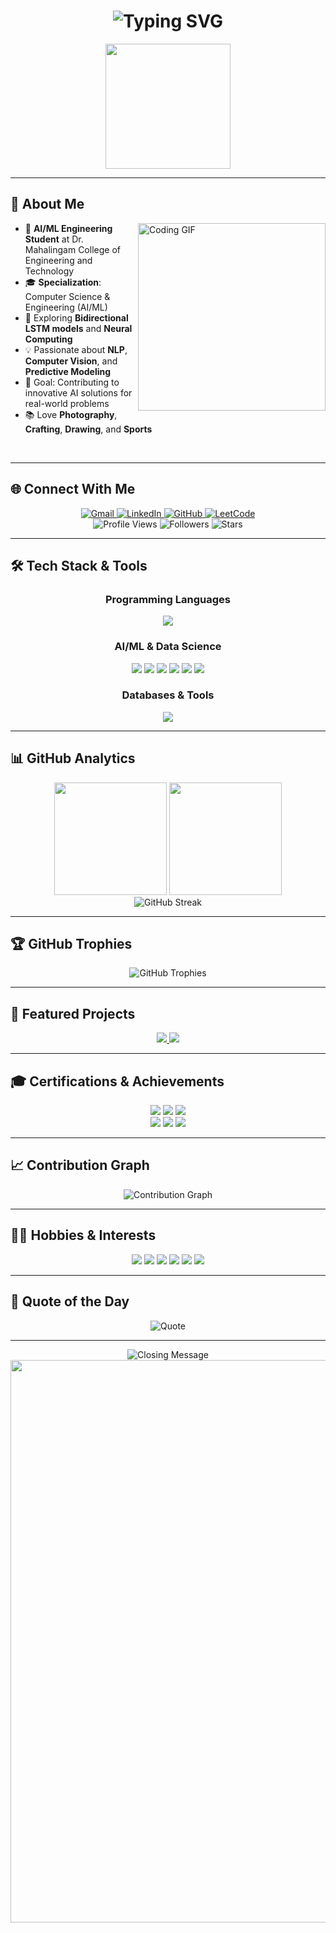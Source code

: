 <h1 align="center">
  <img src="https://readme-typing-svg.herokuapp.com?font=Fira+Code&weight=700&size=40&pause=1000&color=00BFFF&center=true&vCenter=true&random=false&width=500&height=70&lines=Hey+There!+%F0%9F%91%8B;I'm+Prabhakaran+R" alt="Typing SVG" />
</h1>

<div align="center">
  <img src="https://media4.giphy.com/media/3kPDmoWdBpQPNhCnUG/giphy.gif" width="200">
</div>


---

## 🎯 About Me

<img align="right" alt="Coding GIF" width="300" src="https://user-images.githubusercontent.com/74038190/229223263-cf2e4b07-2615-4f87-9c38-e37600f8381a.gif">

- 🧠 **AI/ML Engineering Student** at Dr. Mahalingam College of Engineering and Technology
- 🎓 **Specialization**: Computer Science & Engineering (AI/ML)
- 🌱 Exploring **Bidirectional LSTM models** and **Neural Computing**
- 💡 Passionate about **NLP**, **Computer Vision**, and **Predictive Modeling**
- 🎯 Goal: Contributing to innovative AI solutions for real-world problems
- 📚 Love **Photography**, **Crafting**, **Drawing**, and **Sports**

<br clear="right"/>

---

## 🌐 Connect With Me

<div align="center">
  <a href="mailto:727623bam008@mcet.in">
    <img src="https://img.shields.io/badge/Gmail-D14836?style=for-the-badge&logo=gmail&logoColor=white&logoWidth=20" alt="Gmail"/>
  </a>
  <a href="https://www.linkedin.com/in/prabhakaran-r18">
    <img src="https://img.shields.io/badge/LinkedIn-0077B5?style=for-the-badge&logo=linkedin&logoColor=white&logoWidth=20" alt="LinkedIn"/>
  </a>
  <a href="https://github.com/prabhakaran-r">
    <img src="https://img.shields.io/badge/GitHub-100000?style=for-the-badge&logo=github&logoColor=white&logoWidth=20" alt="GitHub"/>
  </a>
  <a href="https://leetcode.com/prabhakaran-r">
    <img src="https://img.shields.io/badge/LeetCode-FFA116?style=for-the-badge&logo=leetcode&logoColor=black&logoWidth=20" alt="LeetCode"/>
  </a>
</div>

<div align="center">
  <img src="https://komarev.com/ghpvc/?username=prabhakaran-r&style=for-the-badge&color=brightgreen" alt="Profile Views"/>
  <img src="https://img.shields.io/github/followers/prabhakaran-r?style=for-the-badge&color=blue&logo=github" alt="Followers" />
  <img src="https://img.shields.io/github/stars/prabhakaran-r?style=for-the-badge&color=yellow&logo=github" alt="Stars" />
</div>

---

## 🛠️ Tech Stack & Tools

<div align="center">

### Programming Languages
<img src="https://skillicons.dev/icons?i=python,java,c,js,html,css,react,prolog" />

### AI/ML & Data Science
<img src="https://img.shields.io/badge/TensorFlow-FF6F00?style=for-the-badge&logo=tensorflow&logoColor=white" />
<img src="https://img.shields.io/badge/Keras-D00000?style=for-the-badge&logo=keras&logoColor=white" />
<img src="https://img.shields.io/badge/scikit--learn-F7931E?style=for-the-badge&logo=scikit-learn&logoColor=white" />
<img src="https://img.shields.io/badge/pandas-150458?style=for-the-badge&logo=pandas&logoColor=white" />
<img src="https://img.shields.io/badge/numpy-013243?style=for-the-badge&logo=numpy&logoColor=white" />
<img src="https://img.shields.io/badge/OpenCV-27338e?style=for-the-badge&logo=OpenCV&logoColor=white" />

### Databases & Tools
<img src="https://skillicons.dev/icons?i=mysql,mongodb,git,github,vscode,jupyter" />

</div>

---

## 📊 GitHub Analytics

<div align="center">
  <img height="180em" src="https://github-readme-stats.vercel.app/api?username=prabhakaran-r&show_icons=true&theme=tokyonight&include_all_commits=true&count_private=true&hide_border=true&bg_color=0D1117&title_color=00D4FF&icon_color=00D4FF&text_color=C9D1D9"/>
  <img height="180em" src="https://github-readme-stats.vercel.app/api/top-langs/?username=prabhakaran-r&layout=compact&langs_count=8&theme=tokyonight&hide_border=true&bg_color=0D1117&title_color=00D4FF&text_color=C9D1D9"/>
</div>

<div align="center">
  <img src="https://github-readme-streak-stats.herokuapp.com/?user=prabhakaran-r&theme=tokyonight&hide_border=true&background=0D1117&stroke=00D4FF&ring=00D4FF&fire=00D4FF&currStreakLabel=00D4FF" alt="GitHub Streak" />
</div>

---

## 🏆 GitHub Trophies

<div align="center">
  <img src="https://github-profile-trophy.vercel.app/?username=prabhakaran-r&theme=tokyonight&no-frame=true&no-bg=true&margin-w=4&column=7" alt="GitHub Trophies" />
</div>

---

## 🚀 Featured Projects

<div align="center">
  <a href="https://github.com/prabhakaran-r/spam-mail-detection">
    <img src="https://github-readme-stats.vercel.app/api/pin/?username=prabhakaran-r&repo=spam-mail-detection&theme=tokyonight&hide_border=true&bg_color=0D1117&title_color=00D4FF&text_color=C9D1D9" />
  </a>
  <a href="https://github.com/prabhakaran-r/medical-diagnoser">
    <img src="https://github-readme-stats.vercel.app/api/pin/?username=prabhakaran-r&repo=medical-diagnoser&theme=tokyonight&hide_border=true&bg_color=0D1117&title_color=00D4FF&text_color=C9D1D9" />
  </a>
</div>

---

## 🎓 Certifications & Achievements

<div align="center">
  <img src="https://img.shields.io/badge/IBM-AI_Fundamentals-0F62FE?style=for-the-badge&logo=ibm&logoColor=white" />
  <img src="https://img.shields.io/badge/Udemy-Java_Programming-A435F0?style=for-the-badge&logo=udemy&logoColor=white" />
  <img src="https://img.shields.io/badge/Cisco-IoT_Introduction-1BA0D7?style=for-the-badge&logo=cisco&logoColor=white" />
  <br>
  <img src="https://img.shields.io/badge/Great_Learning-Machine_Learning-FF6F00?style=for-the-badge&logoColor=white" />
  <img src="https://img.shields.io/badge/OpenEDG-Python_Essentials-3776AB?style=for-the-badge&logo=python&logoColor=white" />
  <img src="https://img.shields.io/badge/NPTEL-Programming_in_C-00599C?style=for-the-badge&logo=c&logoColor=white" />
</div>

---

## 📈 Contribution Graph

<div align="center">
  <img src="https://github-readme-activity-graph.vercel.app/graph?username=prabhakaran-r&theme=tokyo-night&bg_color=0D1117&color=00D4FF&line=00D4FF&point=FFFFFF&area=true&hide_border=true" alt="Contribution Graph" />
</div>

---

## 🏃‍♂️ Hobbies & Interests

<div align="center">
  <img src="https://img.shields.io/badge/📸_Photography-FF6B6B?style=for-the-badge&logoColor=white" />
  <img src="https://img.shields.io/badge/🎨_Drawing-4ECDC4?style=for-the-badge&logoColor=white" />
  <img src="https://img.shields.io/badge/🧶_Crafting-45B7D1?style=for-the-badge&logoColor=white" />
  <img src="https://img.shields.io/badge/🤾‍♂️_Handball-96CEB4?style=for-the-badge&logoColor=white" />
  <img src="https://img.shields.io/badge/🎮_Carrom-FECA57?style=for-the-badge&logoColor=white" />
  <img src="https://img.shields.io/badge/📚_Reading-FF9FF3?style=for-the-badge&logoColor=white" />
</div>

---

## 💭 Quote of the Day

<div align="center">
  <img src="https://quotes-github-readme.vercel.app/api?type=horizontal&theme=tokyonight&border=true" alt="Quote" />
</div>

---

<div align="center">
  <img src="https://readme-typing-svg.herokuapp.com?font=Fira+Code&size=25&pause=1000&color=00D4FF&center=true&vCenter=true&width=600&lines=Thanks+for+visiting!+%F0%9F%98%8A;Let's+build+amazing+AI+solutions+together!+%F0%9F%A4%96;Always+happy+to+connect+and+collaborate!+%F0%9F%A4%9D" alt="Closing Message" />
</div>

<div align="center">
  <img src="https://user-images.githubusercontent.com/74038190/212284100-561aa473-3905-4a80-b561-0d28506553ee.gif" width="900">
</div>
